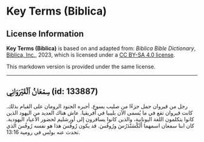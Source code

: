 # Key Terms (Biblica)

## License Information

**Key Terms (Biblica)** is based on and adapted from: _Biblica Bible Dictionary_, [Biblica, Inc.](https://www.biblica.com/), 2023, which is licensed under a [CC BY-SA 4.0 license](https://creativecommons.org/licenses/by-sa/4.0/legalcode.en).

This markdown version is provided under the same license.



--------------------------------

## سِمْعَانُ ٱلْقَيْرَوَانِي (id: 133887)

رجل من قيروان حمل جزءًا من صليب يسوع. أجبره الجنود الرومان على القيام بذلك. كانت قيروان تقع في ما يُسمى الآن بليبيا في أفريقيا. عاش هناك العديد من اليهود الذين كانوا يتكلمون اللغة اليونانية، والذين كانوا يسافرون إلى أورشليم لحضور الأعياد اليهودية. كان ابنا سمعان اسمهما أَلَكْسَنْدَرُسَ ورُوفُسَ. قد يكون رُوفُسَ هذا هو نفسه رُوفُسَ الذي تحدث عنه بولس في رومية 13:16\.


